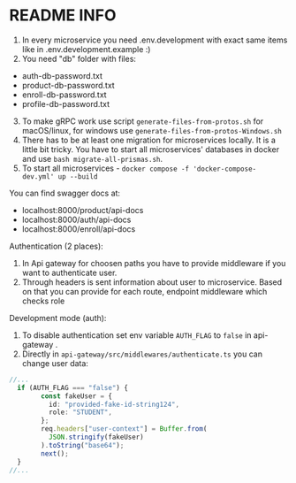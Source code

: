 # README INFO

1. In every microservice you need .env.development with exact same items like in .env.development.example :)
2. You need "db" folder with files:

- auth-db-password.txt
- product-db-password.txt
- enroll-db-password.txt
- profile-db-password.txt

3. To make gRPC work use script `generate-files-from-protos.sh` for macOS/linux, for windows use `generate-files-from-protos-Windows.sh`
4. There has to be at least one migration for microservices locally. It is a little bit tricky. You have to start all microservices' databases in docker and use `bash migrate-all-prismas.sh`.
5. To start all microservices - `docker compose -f 'docker-compose-dev.yml' up --build`

You can find swagger docs at:

- localhost:8000/product/api-docs
- localhost:8000/auth/api-docs
- localhost:8000/enroll/api-docs

Authentication (2 places):

1. In Api gateway for choosen paths you have to provide middleware if you want to authenticate user.
2. Through headers is sent information about user to microservice. Based on that you can provide for each route, endpoint middleware which checks role

Development mode (auth):

1. To disable authentication set env variable `AUTH_FLAG` to `false` in api-gateway .
2. Directly in `api-gateway/src/middlewares/authenticate.ts` you can change user data:

```ts
//...
  if (AUTH_FLAG === "false") {
        const fakeUser = {
          id: "provided-fake-id-string124",
          role: "STUDENT",
        };
        req.headers["user-context"] = Buffer.from(
          JSON.stringify(fakeUser)
        ).toString("base64");
        next();
  }
//...
```
